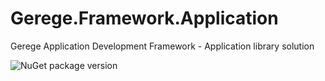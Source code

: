 # Gerege.Framework.Application

Gerege Application Development Framework - Application library solution

![NuGet package version](https://img.shields.io/nuget/vpre/Gerege.Framework.Application.svg)
